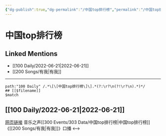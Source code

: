 ```yaml
---
{"dg-publish":true,"dg-permalink":"/中国top排行榜","permalink":"/中国top排行榜/","created":"2022-12-04T23:22:00.000+08:00","updated":"2023-04-10T16:46:02.444+08:00"}
---
```


# 中国top排行榜

## Linked Mentions
- [[100 Daily/2022-06-21\|2022-06-21]]
- [[200 Songs/有我\|有我]]


---

```expander
path:"100 Daily" /.*\[\[中国top排行榜\]\].*(?:\r?\n(?!\r?\n).*)*/
## [[$filename]]
$match
```
## [[100 Daily/2022-06-21\|2022-06-21]]
[网页链接](https://weibo.cn/sinaurl?u=https%3A%2F%2Fyspapp.cn%2F2y0) 音乐之声[[300 Events/303 Data/中国top排行榜\|中国top排行榜]]《[[200 Songs/有我\|有我]]》口播
<-->